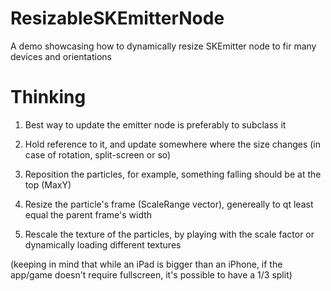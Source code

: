 # ResizableSKEmitterNode
A demo showcasing how to dynamically resize SKEmitter node to fir many devices and orientations 

# Thinking
1) Best way to update the emitter node is preferably to subclass it

2) Hold reference to it, and update somewhere where the size changes (in case of rotation, split-screen or so)

3) Reposition the particles, for example, something falling should be at the top (MaxY)

4) Resize the particle's frame (ScaleRange vector), genereally to qt least equal the parent frame's width

5) Rescale the texture of the particles, by playing with the scale factor or dynamically loading different textures

(keeping in mind that while an iPad is bigger than an iPhone, if the app/game doesn't require fullscreen, it's possible to have a 1/3 split)
